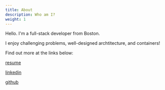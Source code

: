 ```yaml
---
title: About
description: Who am I?
weight: 1
---
```


Hello. I'm a full-stack developer from Boston.

I enjoy challenging problems, well-designed archtitecture, and containers!

Find out more at the links below:

[resume](https://docs.google.com/document/d/1llvKvzz8P6FbU1bLYreTmF4s0JDI6hF0j6bN8_2rDps)

[linkedin](https://linkedin.com/in/will-vesey-312359135)

[github](https://github.com/1ttric)